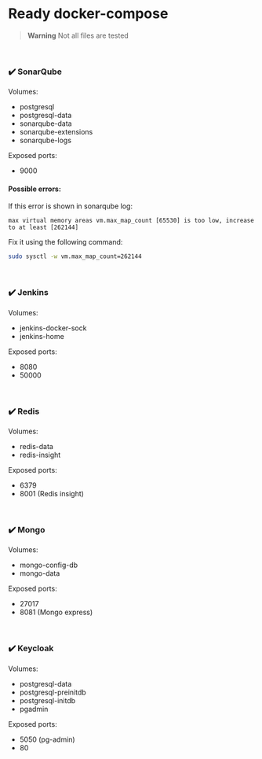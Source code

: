 # Ready docker-compose

> **Warning**
> Not all files are tested
 
&nbsp;
&nbsp;
### :heavy_check_mark: SonarQube

Volumes:
- postgresql
- postgresql-data
- sonarqube-data
- sonarqube-extensions
- sonarqube-logs

Exposed ports:
- 9000

#### Possible errors:

If this error is shown in sonarqube log:
```
max virtual memory areas vm.max_map_count [65530] is too low, increase to at least [262144]
```

Fix it using the following command:

```bash
sudo sysctl -w vm.max_map_count=262144
```

&nbsp;
&nbsp;
### :heavy_check_mark: Jenkins

Volumes:

- jenkins-docker-sock
- jenkins-home


Exposed ports:
- 8080
- 50000


&nbsp;
&nbsp;
### :heavy_check_mark: Redis

Volumes:

- redis-data
- redis-insight

Exposed ports:
- 6379
- 8001 (Redis insight)

&nbsp;
&nbsp;
### :heavy_check_mark: Mongo

Volumes:

- mongo-config-db
- mongo-data

Exposed ports:

- 27017
- 8081 (Mongo express)

&nbsp;
&nbsp;
### :heavy_check_mark: Keycloak

Volumes:

- postgresql-data
- postgresql-preinitdb
- postgresql-initdb
- pgadmin


Exposed ports:

- 5050 (pg-admin)
- 80
